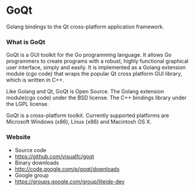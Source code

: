 GoQt
====

Golang bindings to the Qt cross-platform application framework.


### What is GoQt
GoQt is a GUI toolkit for the Go programming language. It allows Go programmers to create programs with a robust, highly functional graphical user interface, simply and easily. It is implemented as a Golang extension module (cgo code) that wraps the popular Qt cross platform GUI library, which is written in C++.

Like Golang and Qt, GoQt is Open Source. The Golang extension module(cgo code) under the BSD license. The C++ bindings library under the LGPL license. 

GoQt is a cross-platform toolkit. Currently supported platforms are  Microsoft Windows (x86), Linux (x86) and Macintosh OS X.

### Website
 * Source code
  * https://github.com/visualfc/goqt
 * Binary downloads 
  * http://code.google.com/p/goqt/downloads
 * Google group
  * https://groups.google.com/group/liteide-dev
